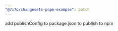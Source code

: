 ```yaml
---
"@7i7o/changesets-pnpm-example": patch
---
```


add publishConfig to package.json to publish to npm
